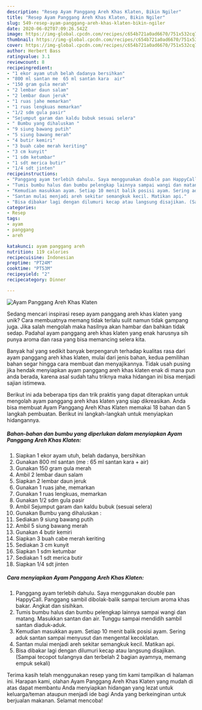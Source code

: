 ```yaml
---
description: "Resep Ayam Panggang Areh Khas Klaten, Bikin Ngiler"
title: "Resep Ayam Panggang Areh Khas Klaten, Bikin Ngiler"
slug: 549-resep-ayam-panggang-areh-khas-klaten-bikin-ngiler
date: 2020-06-02T07:09:26.542Z
image: https://img-global.cpcdn.com/recipes/c654b721a0ad6670/751x532cq70/ayam-panggang-areh-khas-klaten-foto-resep-utama.jpg
thumbnail: https://img-global.cpcdn.com/recipes/c654b721a0ad6670/751x532cq70/ayam-panggang-areh-khas-klaten-foto-resep-utama.jpg
cover: https://img-global.cpcdn.com/recipes/c654b721a0ad6670/751x532cq70/ayam-panggang-areh-khas-klaten-foto-resep-utama.jpg
author: Herbert Bass
ratingvalue: 3.1
reviewcount: 8
recipeingredient:
- "1 ekor ayam utuh belah dadanya bersihkan"
- "800 ml santan me  65 ml santan kara  air"
- "150 gram gula merah"
- "2 lembar daun salam"
- "2 lembar daun jeruk"
- "1 ruas jahe memarkan"
- "1 ruas lengkuas memarkan"
- "1/2 sdm gula pasir"
- "Sejumput garam dan kaldu bubuk sesuai selera"
- " Bumbu yang dihaluskan "
- "9 siung bawang putih"
- "5 siung bawang merah"
- "4 butir kemiri"
- "3 buah cabe merah keriting"
- "3 cm kunyit"
- "1 sdm ketumbar"
- "1 sdt merica butir"
- "1/4 sdt jinten"
recipeinstructions:
- "Panggang ayam terlebih dahulu. Saya menggunakan double pan HappyCall. Panggang sambil dibolak-balik sampai tercium aroma khas bakar. Angkat dan sisihkan."
- "Tumis bumbu halus dan bumbu pelengkap lainnya sampai wangi dan matang. Masukkan santan dan air. Tunggu sampai mendidih sambil santan diaduk-aduk."
- "Kemudian masukkan ayam. Setiap 10 menit balik posisi ayam. Sering aduk santan sampai menyusut dan mengental kecoklatan."
- "Santan mulai menjadi areh sekitar semangkuk kecil. Matikan api."
- "Bisa dibakar lagi dengan dilumuri kecap atau langsung disajikan. (Sampai tecopot tulangnya dan terbelah 2 bagian ayamnya, memang empuk sekali)"
categories:
- Resep
tags:
- ayam
- panggang
- areh

katakunci: ayam panggang areh 
nutrition: 119 calories
recipecuisine: Indonesian
preptime: "PT24M"
cooktime: "PT53M"
recipeyield: "2"
recipecategory: Dinner

---
```



![Ayam Panggang Areh Khas Klaten](https://img-global.cpcdn.com/recipes/c654b721a0ad6670/751x532cq70/ayam-panggang-areh-khas-klaten-foto-resep-utama.jpg)

Sedang mencari inspirasi resep ayam panggang areh khas klaten yang unik? Cara membuatnya memang tidak terlalu sulit namun tidak gampang juga. Jika salah mengolah maka hasilnya akan hambar dan bahkan tidak sedap. Padahal ayam panggang areh khas klaten yang enak harusnya sih punya aroma dan rasa yang bisa memancing selera kita.



Banyak hal yang sedikit banyak berpengaruh terhadap kualitas rasa dari ayam panggang areh khas klaten, mulai dari jenis bahan, kedua pemilihan bahan segar hingga cara membuat dan menyajikannya. Tidak usah pusing jika hendak menyiapkan ayam panggang areh khas klaten enak di mana pun anda berada, karena asal sudah tahu triknya maka hidangan ini bisa menjadi sajian istimewa.


Berikut ini ada beberapa tips dan trik praktis yang dapat diterapkan untuk mengolah ayam panggang areh khas klaten yang siap dikreasikan. Anda bisa membuat Ayam Panggang Areh Khas Klaten memakai 18 bahan dan 5 langkah pembuatan. Berikut ini langkah-langkah untuk menyiapkan hidangannya.

<!--inarticleads1-->

##### Bahan-bahan dan bumbu yang diperlukan dalam menyiapkan Ayam Panggang Areh Khas Klaten:

1. Siapkan 1 ekor ayam utuh, belah dadanya, bersihkan
1. Gunakan 800 ml santan (me : 65 ml santan kara + air)
1. Gunakan 150 gram gula merah
1. Ambil 2 lembar daun salam
1. Siapkan 2 lembar daun jeruk
1. Gunakan 1 ruas jahe, memarkan
1. Gunakan 1 ruas lengkuas, memarkan
1. Gunakan 1/2 sdm gula pasir
1. Ambil Sejumput garam dan kaldu bubuk (sesuai selera)
1. Gunakan  Bumbu yang dihaluskan :
1. Sediakan 9 siung bawang putih
1. Ambil 5 siung bawang merah
1. Gunakan 4 butir kemiri
1. Siapkan 3 buah cabe merah keriting
1. Sediakan 3 cm kunyit
1. Siapkan 1 sdm ketumbar
1. Sediakan 1 sdt merica butir
1. Siapkan 1/4 sdt jinten




<!--inarticleads2-->

##### Cara menyiapkan Ayam Panggang Areh Khas Klaten:

1. Panggang ayam terlebih dahulu. Saya menggunakan double pan HappyCall. Panggang sambil dibolak-balik sampai tercium aroma khas bakar. Angkat dan sisihkan.
1. Tumis bumbu halus dan bumbu pelengkap lainnya sampai wangi dan matang. Masukkan santan dan air. Tunggu sampai mendidih sambil santan diaduk-aduk.
1. Kemudian masukkan ayam. Setiap 10 menit balik posisi ayam. Sering aduk santan sampai menyusut dan mengental kecoklatan.
1. Santan mulai menjadi areh sekitar semangkuk kecil. Matikan api.
1. Bisa dibakar lagi dengan dilumuri kecap atau langsung disajikan. (Sampai tecopot tulangnya dan terbelah 2 bagian ayamnya, memang empuk sekali)




Terima kasih telah menggunakan resep yang tim kami tampilkan di halaman ini. Harapan kami, olahan Ayam Panggang Areh Khas Klaten yang mudah di atas dapat membantu Anda menyiapkan hidangan yang lezat untuk keluarga/teman ataupun menjadi ide bagi Anda yang berkeinginan untuk berjualan makanan. Selamat mencoba!

